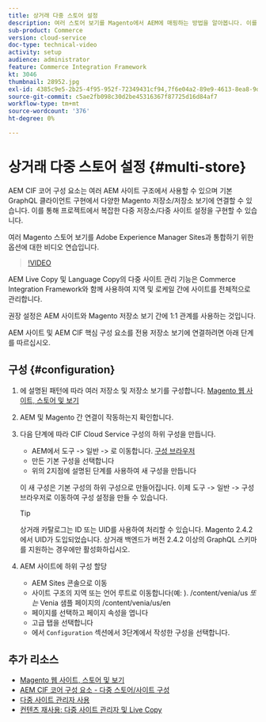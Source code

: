 ```yaml
---
title: 상거래 다중 스토어 설정
description: 여러 스토어 보기를 Magento에서 AEM에 매핑하는 방법을 알아봅니다. 이를 통해 프로젝트에서 다중 임차인 및 다중 언어 사용 사례를 지원할 수 있습니다.
sub-product: Commerce
version: cloud-service
doc-type: technical-video
activity: setup
audience: administrator
feature: Commerce Integration Framework
kt: 3046
thumbnail: 28952.jpg
exl-id: 4385c9e5-2b25-4f95-952f-72349431cf94,7f6e04a2-89e9-4613-8ea8-9dac1acea30b
source-git-commit: c5ae2fb098c30d2be45316367f87725d16d84af7
workflow-type: tm+mt
source-wordcount: '376'
ht-degree: 0%

---
```


# 상거래 다중 스토어 설정 {#multi-store}

AEM CIF 코어 구성 요소는 여러 AEM 사이트 구조에서 사용할 수 있으며 기본 GraphQL 클라이언트 구현에서 다양한 Magento 저장소/저장소 보기에 연결할 수 있습니다. 이를 통해 프로젝트에서 복잡한 다중 저장소/다중 사이트 설정을 구현할 수 있습니다.

여러 Magento 스토어 보기를 Adobe Experience Manager Sites과 통합하기 위한 옵션에 대한 비디오 연습입니다.

>[!VIDEO](https://video.tv.adobe.com/v/28952/?quality=12)

AEM Live Copy 및 Language Copy의 다중 사이트 관리 기능은 Commerce Integration Framework와 함께 사용하여 지역 및 로케일 간에 사이트를 전체적으로 관리합니다.

권장 설정은 AEM 사이트와 Magento 저장소 보기 간에 1:1 관계를 사용하는 것입니다.

AEM 사이트 및 AEM CIF 핵심 구성 요소를 전용 저장소 보기에 연결하려면 아래 단계를 따르십시오.

## 구성 {#configuration}

1. 에 설명된 패턴에 따라 여러 저장소 및 저장소 보기를 구성합니다. [Magento 웹 사이트, 스토어 및 보기](https://docs.magento.com/m2/ce/user_guide/stores/websites-stores-views.html)

2. AEM 및 Magento 간 연결이 작동하는지 확인합니다.

3. 다음 단계에 따라 CIF Cloud Service 구성의 하위 구성을 만듭니다.

   * AEM에서 도구 -> 일반 -> 로 이동합니다. [구성 브라우저](/help/implementing/developing/introduction/configurations.md#using-configuration-browser)
   * 만든 기본 구성을 선택합니다
   * 위의 2지점에 설명된 단계를 사용하여 새 구성을 만듭니다

   이 새 구성은 기본 구성의 하위 구성으로 만들어집니다. 이제 도구 -> 일반 -> 구성 브라우저로 이동하여 구성 설정을 만들 수 있습니다.

   >[!TIP]
   >
   > 상거래 카탈로그는 ID 또는 UID를 사용하여 처리할 수 있습니다. Magento 2.4.2에서 UID가 도입되었습니다. 상거래 백엔드가 버전 2.4.2 이상의 GraphQL 스키마를 지원하는 경우에만 활성화하십시오.

4. AEM 사이트에 하위 구성 할당

   * AEM Sites 콘솔으로 이동
   * 사이트 구조의 지역 또는 언어 루트로 이동합니다(예: ). /content/venia/us _또는_ Venia 샘플 페이지의 /content/venia/us/en
   * 페이지를 선택하고 페이지 속성을 엽니다
   * 고급 탭을 선택합니다
   * 에서 `Configuration` 섹션에서 3단계에서 작성한 구성을 선택합니다.

## 추가 리소스

* [Magento 웹 사이트, 스토어 및 보기](https://docs.magento.com/m2/ce/user_guide/stores/websites-stores-views.html)
* [AEM CIF 코어 구성 요소 - 다중 스토어/사이트 구성](https://github.com/adobe/aem-core-cif-components/wiki/configuration#multi-store--site-configuration)
* [다중 사이트 관리자 사용](https://experienceleague.adobe.com/docs/experience-manager-learn/sites/translation/multi-site-manager-feature-video-use.html)
* [컨텐츠 재사용: 다중 사이트 관리자 및 Live Copy](/help/sites-cloud/administering/msm/overview.md)

